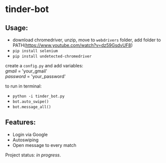 # tinder-bot

## Usage:
* download chromedriver, unzip, move to `webdrivers` folder, add folder to PATH(https://www.youtube.com/watch?v=dz59GsdvUF8)
* `pip install selenium`
* `pip install undetected-chromedriver `

create a `config.py` and add variables:<br >
_gmail_ = 'your_gmail'<br >
_password_ = 'your_password'

to run in terminal:
* `python -i tinder_bot.py`
* `bot.auto_swipe()`
* `bot.message_all()`

## Features:
- Login via Google
- Autoswiping
- Open message to every match

Project status: _in progress_.
